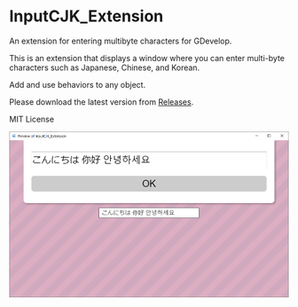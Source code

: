 # InputCJK_Extension
An extension for entering multibyte characters for GDevelop.
 
This is an extension that displays a window where you can enter multi-byte characters such as Japanese, Chinese, and Korean.

Add and use behaviors to any object.

Please download the latest version from [Releases](https://github.com/PANDAKO-GitHub/InputCJK_Extension/releases).

MIT License

![](https://github.com/PANDAKO-GitHub/InputCJK_Extension/blob/main/img/img01.png)